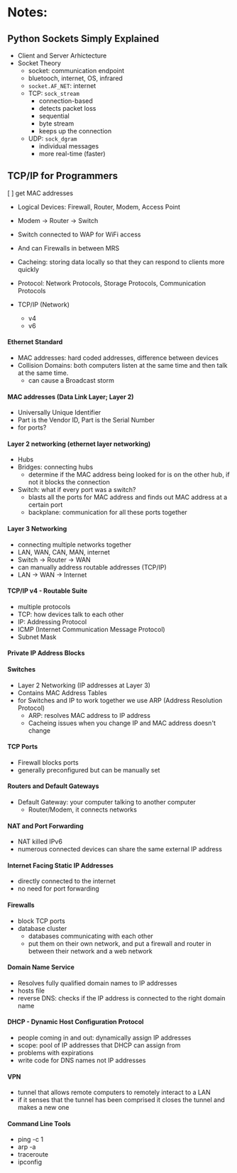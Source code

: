 # Notes:

## Python Sockets Simply Explained

- Client and Server Arhictecture
- Socket Theory
    - socket: communication endpoint
    - bluetooch, internet, OS, infrared
    - `socket.AF_NET`: internet
    - TCP: `sock_stream`
        - connection-based
        - detects packet loss
        - sequential
        - byte stream
        - keeps up the connection  
    - UDP: `sock_dgram` 
        - individual messages
        - more real-time (faster)

## TCP/IP for Programmers

[ ] get MAC addresses

- Logical Devices: Firewall, Router, Modem, Access Point
- Modem -> Router -> Switch 
- Switch connected to WAP for WiFi access
- And can Firewalls in between MRS

- Cacheing: storing data locally so that they can respond to clients more quickly
- Protocol: Network Protocols, Storage Protocols, Communication Protocols
- TCP/IP (Network)
    - v4
    - v6

####  Ethernet Standard
- MAC addresses: hard coded addresses, difference between devices
- Collision Domains: both computers listen at the same time and then talk at the same time.
    - can cause a Broadcast storm

####  MAC addresses (Data Link Layer; Layer 2)
- Universally Unique Identifier
- Part is the Vendor ID, Part is the Serial Number
- for ports?

#### Layer 2 networking (ethernet layer networking)
- Hubs
- Bridges: connecting hubs
    - determine if the MAC address being looked for is on the other hub, if not it blocks the connection
- Switch: what if every port was a switch?
    - blasts all the ports for MAC address and finds out MAC address at a certain port
    - backplane: communication for all these ports together

#### Layer 3 Networking
- connecting multiple networks together
- LAN, WAN, CAN, MAN, internet
- Switch -> Router -> WAN
- can manually address routable addresses (TCP/IP)
- LAN -> WAN -> Internet

#### TCP/IP v4 - Routable Suite
- multiple protocols
- TCP: how devices talk to each other
- IP: Addressing Protocol
- ICMP (Internet Communication Message Protocol)
- Subnet Mask

#### Private IP Address Blocks

#### Switches
- Layer 2 Networking (IP addresses at Layer 3)
- Contains MAC Address Tables
- for Switches and IP to work together we use ARP (Address Resolution Protocol)
    - ARP: resolves MAC address to IP address
    - Cacheing issues when you change IP and MAC address doesn't change

#### TCP Ports
- Firewall blocks ports
- generally preconfigured but can be manually set

#### Routers and Default Gateways
- Default Gateway: your computer talking to another computer
    - Router/Modem, it connects networks

#### NAT and Port Forwarding
- NAT killed IPv6
- numerous connected devices can share the same external IP address

#### Internet Facing Static IP Addresses
- directly connected to the internet
- no need for port forwarding

#### Firewalls
- block TCP ports
- database cluster
    - databases communicating with each other
    - put them on their own network, and put a firewall and router in between their network and a web network

#### Domain Name Service
- Resolves fully qualified domain names to IP addresses
- hosts file
- reverse DNS: checks if the IP address is connected to the right domain name

#### DHCP - Dynamic Host Configuration Protocol
- people coming in and out: dynamically assign IP addresses
- scope: pool of IP addresses that DHCP can assign from
- problems with expirations
- write code for DNS names not IP addresses

#### VPN
- tunnel that allows remote computers to remotely interact to a LAN
- if it senses that the tunnel has been comprised it closes the tunnel and makes a new one

#### Command Line Tools
- ping -c 1
- arp -a
- traceroute
- ipconfig

